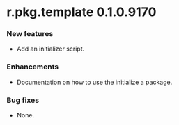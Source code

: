 # r.pkg.template 0.1.0.9170

### New features

* Add an initializer script.

### Enhancements

* Documentation on how to use the initialize a package.

### Bug fixes

* None.